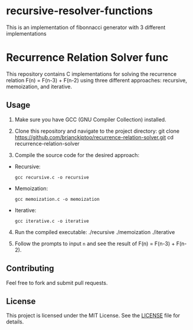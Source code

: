 # recursive-resolver-functions
This is an implementation of fibonnacci generator with 3 different implementations
# Recurrence Relation Solver func

This repository contains C implementations for solving the recurrence relation F(n) = F(n-3) + F(n-2) using three different approaches: recursive, memoization, and iterative.

## Usage

1. Make sure you have GCC (GNU Compiler Collection) installed.

2. Clone this repository and navigate to the project directory:
git clone https://github.com/brianckiptoo/recurrence-relation-solver.git
cd recurrence-relation-solver


3. Compile the source code for the desired approach:

- Recursive:
  ```
  gcc recursive.c -o recursive
  ```

- Memoization:
  ```
  gcc memoization.c -o memoization
  ```

- Iterative:
  ```
  gcc iterative.c -o iterative
  ```

4. Run the compiled executable:
./recursive
./memoization
./iterative


5. Follow the prompts to input `n` and see the result of F(n) = F(n-3) + F(n-2).

## Contributing

Feel free to fork and submit pull requests.

## License

This project is licensed under the MIT License. See the [LICENSE](LICENSE) file for details.

